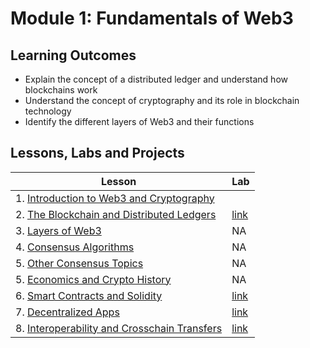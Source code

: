 # Module 1: Fundamentals of Web3

## Learning Outcomes

-  Explain the concept of a distributed ledger and understand how blockchains work
- Understand the concept of cryptography and its role in blockchain technology
- Identify the different layers of Web3 and their functions

## Lessons, Labs and Projects

| Lesson                                                                                                      | Lab                                                                                                          |
| ----------------------------------------------------------------------------------------------------------- | ------------------------------------------------------------------------------------------------------------ |
| 1. [Introduction to Web3 and Cryptography](./introduction_to_web3_cryptography.md)                   |                     |
| 2. [The Blockchain and Distributed Ledgers](./blockchain_and_distributed_ledgers.md)                 | [link](https://github.com/joinpursuit/pursuit-crypto-lessons/blob/main/fundamentals/labs/creating_metamask_wallet.md)        |
| 3. [Layers of Web3](./layers_of_web3.md)                                                             | NA                    |
| 4. [Consensus Algorithms](./consensus_algorithms.md)                                                 | NA                  |
| 5. [Other Consensus Topics](./other_consensus_topics.md)          | NA          |
| 5. [Economics and Crypto History](history_of_crypto.md)                                     | NA              |
| 6. [Smart Contracts and Solidity](./intro_to_smart_contracts_and_solidity.md)                                     | [link](https://github.com/joinpursuit/pursuit-crypto-lessons/blob/main/fundamentals/labs/deploying_your_first_smart_contract.md)              |
| 7. [Decentralized Apps](./decentralized_apps/README.md)                                                      | [link](https://github.com/joinpursuit/pursuit-crypto-lessons/blob/main/fundamentals/labs/dapps.md)                     |
| 8. [Interoperability and Crosschain Transfers](https://github.com/joinpursuit/pursuit-crypto-lessons/blob/main/fundamentals/interopability.md)           | [link](https://github.com/joinpursuit/pursuit-crypto-lessons/blob/main/fundamentals/labs/crosschain.md) |

